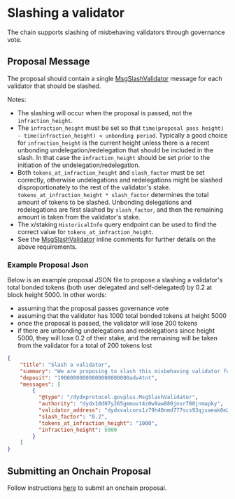 # Slashing a validator

The chain supports slashing of misbehaving validators through governance vote.

## Proposal Message

The proposal should contain a single [MsgSlashValidator](https://github.com/dydxprotocol/v4-chain/blob/protocol/v4.0.0/proto/dydxprotocol/govplus/tx.proto#L1A9) message for each validator that should be slashed.

Notes:
- The slashing will occur when the proposal is passed, not the `infraction_height`.
- The `infraction_height` must be set so that `time(proposal pass height) - time(infraction_height) < unbonding period`. Typically a good choice for `infraction_height` is the current height unless there is a recent unbonding undelegation/redelegation that should be included in the slash. In that case the `infraction_height` should be set prior to the initiation of the undelegation/redelegation.
- Both `tokens_at_infraction_height` and `slash_factor` must be set correctly, otherwise undelegations and redelegations might be slashed disproportionately to the rest of the validator's stake. `tokens_at_infraction_height * slash_factor` determines the total amount of tokens to be slashed. Unbonding delegations and redelegations are first slashed by `slash_factor`, and then the remaining amount is taken from the validator's stake.
- The x/staking `HistoricalInfo` query endpoint can be used to find the correct value for `tokens_at_infraction_height`.
- See the [MsgSlashValidator](https://github.com/dydxprotocol/v4-chain/blob/protocol/v4.0.0/proto/dydxprotocol/govplus/tx.proto#L19) inline comments for further details on the above requirements.

### Example Proposal Json

Below is an example proposal JSON file to propose a slashing a validator's total bonded tokens (both user delegated and self-delegated) by 0.2 at block height 5000. In other words:
* assuming that the proposal passes governance vote
* assuming that the validator has 1000 total bonded tokens at height 5000
* once the proposal is passed, the validator will lose 200 tokens
* if there are unbonding undelegations and redelegations since height 5000, they will lose 0.2 of their stake, and the remaining will be taken from the validator for a total of 200 tokens lost
```json
{
    "title": "Slash a validator",
    "summary": "We are proposing to slash this misbehaving validator for X reasons.",
    "deposit": "10000000000000000000000adv4tnt",
    "messages": [
        {
          "@type": "/dydxprotocol.govplus.MsgSlashValidator",
          "authority": "dydx10d07y265gmmuvt4z0w9aw880jnsr700jnmapky",
          "validator_address": "dydxvalcons1z79h40nmd777scs93qjxaeak8m2cl6hpqg2rx9",
          "slash_factor": "0.2",
          "tokens_at_infraction_height": "1000",
          "infraction_height": 5000
        }
    ]
}
  ```

## Submitting an Onchain Proposal

Follow instructions [here](./submitting_a_proposal.md) to submit an onchain proposal.
